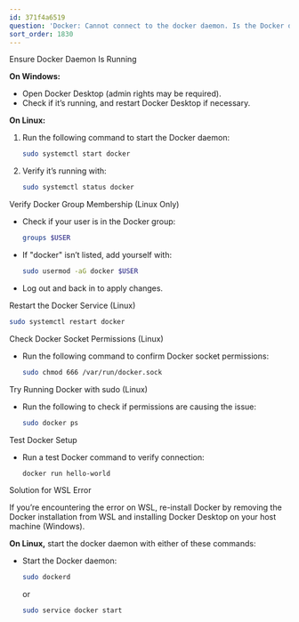 ```yaml
---
id: 371f4a6519
question: 'Docker: Cannot connect to the docker daemon. Is the Docker daemon running?'
sort_order: 1830
---
```


Ensure Docker Daemon Is Running

**On Windows:**

- Open Docker Desktop (admin rights may be required).
- Check if it’s running, and restart Docker Desktop if necessary.

**On Linux:**

1. Run the following command to start the Docker daemon:
   
   ```bash
   sudo systemctl start docker
   ```
2. Verify it’s running with:

   ```bash
   sudo systemctl status docker
   ```

Verify Docker Group Membership (Linux Only)

- Check if your user is in the Docker group:

  ```bash
  groups $USER
  ```

- If "docker" isn’t listed, add yourself with:

  ```bash
  sudo usermod -aG docker $USER
  ```

- Log out and back in to apply changes.

Restart the Docker Service (Linux)

```bash
sudo systemctl restart docker
```

Check Docker Socket Permissions (Linux)

- Run the following command to confirm Docker socket permissions:

  ```bash
  sudo chmod 666 /var/run/docker.sock
  ```

Try Running Docker with sudo (Linux)

- Run the following to check if permissions are causing the issue:

  ```bash
  sudo docker ps
  ```

Test Docker Setup

- Run a test Docker command to verify connection:

  ```bash
  docker run hello-world
  ```

Solution for WSL Error

If you’re encountering the error on WSL, re-install Docker by removing the Docker installation from WSL and installing Docker Desktop on your host machine (Windows).

**On Linux,** start the docker daemon with either of these commands:

- Start the Docker daemon:

  ```bash
  sudo dockerd
  ```

  or

  ```bash
  sudo service docker start
  ```
